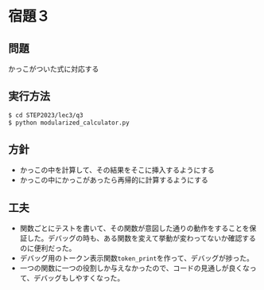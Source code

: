# 宿題３

## 問題

かっこがついた式に対応する

## 実行方法

```bash
$ cd STEP2023/lec3/q3
$ python modularized_calculator.py
```

## 方針

- かっこの中を計算して、その結果をそこに挿入するようにする
- かっこの中にかっこがあったら再帰的に計算するようにする

## 工夫

- 関数ごとにテストを書いて、その関数が意図した通りの動作をすることを保証した。デバッグの時も、ある関数を変えて挙動が変わってないか確認するのに便利だった。
- デバッグ用のトークン表示関数`token_print`を作って、デバッグが捗った。
- 一つの関数に一つの役割しか与えなかったので、コードの見通しが良くなって、デバッグもしやすくなった。
